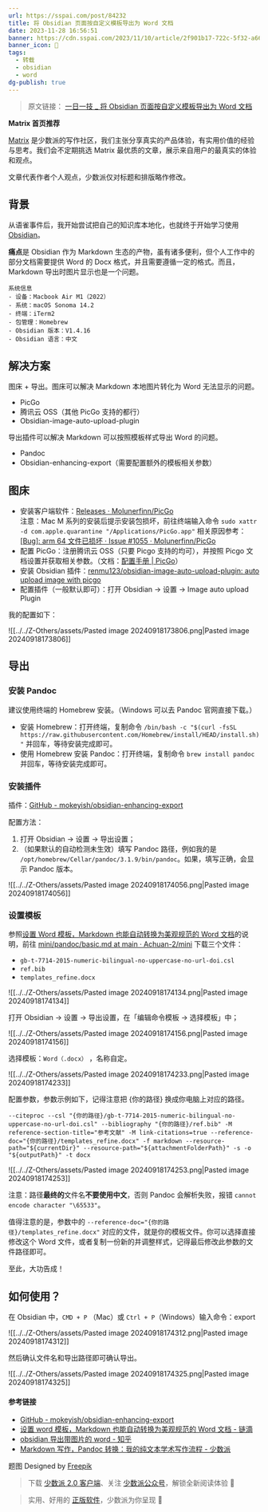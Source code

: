 ```yaml
---
url: https://sspai.com/post/84232
title: 将 Obsidian 页面按自定义模板导出为 Word 文档
date: 2023-11-28 16:56:51
banner: https://cdn.sspai.com/2023/11/10/article/2f901b17-722c-5f32-a665-e9e2f6e59d83.png
banner_icon: 🔖
tags:
  - 转载
  - obsidian
  - word
dg-publish: true
---
```

>原文链接： [一日一技 _ 将 Obsidian 页面按自定义模板导出为 Word 文档]( https://sspai.com/post/84232)

**Matrix 首页推荐** 

[Matrix](https://sspai.com/matrix) 是少数派的写作社区，我们主张分享真实的产品体验，有实用价值的经验与思考。我们会不定期挑选 Matrix 最优质的文章，展示来自用户的最真实的体验和观点。

文章代表作者个人观点，少数派仅对标题和排版略作修改。

## 背景

从语雀事件后，我开始尝试把自己的知识库本地化，也就终于开始学习使用 [Obsidian](https://sspai.com/link?target=https%3A%2F%2Fobsidian.md%2F)。

**痛点**是 Obsidian 作为 Markdown 生态的产物，虽有诸多便利，但个人工作中的部分文档需要提供 Word 的 Docx 格式，并且需要遵循一定的格式。而且，Markdown 导出时图片显示也是一个问题。

```
系统信息
- 设备：Macbook Air M1（2022）
- 系统：macOS Sonoma 14.2
- 终端：iTerm2
- 包管理：Homebrew
- Obsidian 版本：V1.4.16
- Obsidian 语言：中文
```

## 解决方案

图床 + 导出。图床可以解决 Markdown 本地图片转化为 Word 无法显示的问题。

*   PicGo
*   腾讯云 OSS（其他 PicGo 支持的都行）
*   Obsidian-image-auto-upload-plugin

导出插件可以解决 Markdown 可以按照模板样式导出 Word 的问题。

*   Pandoc
*   Obsidian-enhancing-export（需要配置额外的模板相关参数）

## 图床

*   安装客户端软件：[Releases · Molunerfinn/PicGo](https://sspai.com/link?target=https%3A%2F%2Fgithub.com%2FMolunerfinn%2FPicGo%2Freleases)  
    注意：Mac M 系列的安装后提示安装包损坏，前往终端输入命令 `sudo xattr -d com.apple.quarantine "/Applications/PicGo.app"` 相关原因参考：[[Bug]: arm 64 文件已损坏 · Issue #1055 · Molunerfinn/PicGo](https://sspai.com/link?target=https%3A%2F%2Fgithub.com%2FMolunerfinn%2FPicGo%2Fissues%2F1055)
*   配置 PicGo：注册腾讯云 OSS（只要 Picgo 支持的均可），并按照 Picgo 文档设置并获取相关参数。（文档：[配置手册 | PicGo](https://sspai.com/link?target=https%3A%2F%2Fpicgo.github.io%2FPicGo-Doc%2Fzh%2Fguide%2Fconfig.html%23github%25E5%259B%25BE%25E5%25BA%258A)）
*   安装 Obsidian 插件：[renmu123/obsidian-image-auto-upload-plugin: auto upload image with picgo](https://sspai.com/link?target=https%3A%2F%2Fgithub.com%2Frenmu123%2Fobsidian-image-auto-upload-plugin)
*   配置插件（一般默认即可）：打开 Obsidian -> 设置 -> Image auto upload Plugin

我的配置如下：

![[../../Z-Others/assets/Pasted image 20240918173806.png|Pasted image 20240918173806]]
## 导出

### 安装 Pandoc

建议使用终端的 Homebrew 安装。（Windows 可以去 Pandoc 官网直接下载。）

*   安装 Homebrew：打开终端，复制命令 `/bin/bash -c "$(curl -fsSL https://raw.githubusercontent.com/Homebrew/install/HEAD/install.sh)"` 并回车，等待安装完成即可。
*   使用 Homebrew 安装 Pandoc：打开终端，复制命令 `brew install pandoc` 并回车，等待安装完成即可。

### 安装插件

插件：[GitHub - mokeyish/obsidian-enhancing-export](https://sspai.com/link?target=https%3A%2F%2Fgithub.com%2Fmokeyish%2Fobsidian-enhancing-export)

配置方法：

1.  打开 Obsidian -> 设置 -> 导出设置；
2.  （如果默认的自动检测未生效）填写 Pandoc 路径，例如我的是 `/opt/homebrew/Cellar/pandoc/3.1.9/bin/pandoc`。如果，填写正确，会显示 Pandoc 版本。

![[../../Z-Others/assets/Pasted image 20240918174056.png|Pasted image 20240918174056]]

### 设置模板

参照[设置 Word 模板，Markdown 也能自动转换为美观规范的 Word 文档](https://sspai.com/link?target=https%3A%2F%2Fld246.com%2Farticle%2F1667748681800)的说明，前往 [mini/pandoc/basic.md at main · Achuan-2/mini](https://sspai.com/link?target=https%3A%2F%2Fgithub.com%2FAchuan-2%2Fmini%2Fblob%2Fmain%2Fpandoc%2Fbasic.md) 下载三个文件：

*   `gb-t-7714-2015-numeric-bilingual-no-uppercase-no-url-doi.csl`
*   `ref.bib`
*   `templates_refine.docx`

![[../../Z-Others/assets/Pasted image 20240918174134.png|Pasted image 20240918174134]]

打开 Obsidian -> 设置 -> 导出设置，在「编辑命令模板 -> 选择模板」中；

![[../../Z-Others/assets/Pasted image 20240918174156.png|Pasted image 20240918174156]]

选择模板：`Word（.docx）` ，名称自定。

![[../../Z-Others/assets/Pasted image 20240918174233.png|Pasted image 20240918174233]]

配置参数，参数示例如下，记得注意把 {你的路径} 换成你电脑上对应的路径。

`--citeproc --csl "{你的路径}/gb-t-7714-2015-numeric-bilingual-no-uppercase-no-url-doi.csl" --bibliography "{你的路径}/ref.bib" -M reference-section-title="参考文献" -M link-citations=true --reference-doc="{你的路径}/templates_refine.docx" -f markdown --resource-path="${currentDir}" --resource-path="${attachmentFolderPath}" -s -o "${outputPath}" -t docx`

![[../../Z-Others/assets/Pasted image 20240918174253.png|Pasted image 20240918174253]]

注意：路径**最终的**文件名**不要使用中文**，否则 Pandoc 会解析失败，报错 `cannot encode character "\65533"`。

值得注意的是，参数中的 `--reference-doc="{你的路径}/templates_refine.docx"` 对应的文件，就是你的模板文件。你可以选择直接修改这个 Word 文件，或者复制一份新的并调整样式，记得最后修改此参数的文件路径即可。

至此，大功告成！

## 如何使用？

在 Obsidian 中，`CMD + P` （Mac）或 `Ctrl + P`（Windows）输入命令：export

![[../../Z-Others/assets/Pasted image 20240918174312.png|Pasted image 20240918174312]]

然后确认文件名和导出路径即可确认导出。

![[../../Z-Others/assets/Pasted image 20240918174325.png|Pasted image 20240918174325]]

#### 参考链接

*   [GitHub - mokeyish/obsidian-enhancing-export](https://sspai.com/link?target=https%3A%2F%2Fgithub.com%2Fmokeyish%2Fobsidian-enhancing-export)
*   [设置 word 模板，Markdown 也能自动转换为美观规范的 Word 文档 - 链滴](https://sspai.com/link?target=https%3A%2F%2Fld246.com%2Farticle%2F1667748681800)
*   [obsidian 导出带图片的 word - 知乎](https://sspai.com/link?target=https%3A%2F%2Fzhuanlan.zhihu.com%2Fp%2F570748937)
*   [Markdown 写作，Pandoc 转换：我的纯文本学术写作流程 - 少数派](https://sspai.com/post/64842)

题图 Designed by [Freepik](https://sspai.com/link?target=https%3A%2F%2Fwww.freepik.com%2F)

> 下载 [少数派 2.0 客户端](https://sspai.com/page/client)、关注 [少数派公众号](https://sspai.com/s/J71e)，解锁全新阅读体验 📰

> 实用、好用的 [正版软件](https://sspai.com/mall)，少数派为你呈现 🚀
